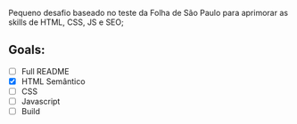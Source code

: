 Pequeno desafio baseado no teste da Folha de São Paulo para aprimorar as skills de HTML, CSS, JS e SEO;

## Goals:
- [ ] Full README
- [x] HTML Semântico
- [ ] CSS
- [ ] Javascript
- [ ] Build